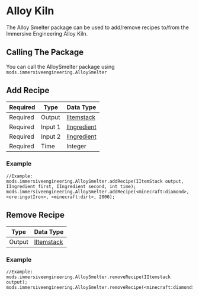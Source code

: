 # Alloy Kiln
The Alloy Smelter package can be used to add/remove recipes to/from the Immersive Engineering Alloy Kiln.

## Calling The Package
You can call the AlloySmelter package using `mods.immersiveengineering.AlloySmelter`

## Add Recipe

| Required | Type    | Data Type                                           |
| -------- | ------- | --------------------------------------------------- |
| Required | Output  | [IItemstack](/Vanilla/Items/IItemStack/)            |
| Required | Input 1 | [IIngredient](/Vanilla/Variable_Types/IIngredient/) |
| Required | Input 2 | [IIngredient](/Vanilla/Variable_Types/IIngredient/) |
| Required | Time    | Integer                                             |


### Example
```zenscript
//Example:
mods.immersiveengineering.AlloySmelter.addRecipe(IItemStack output, IIngredient first, IIngredient second, int time);
mods.immersiveengineering.AlloySmelter.addRecipe(<minecraft:diamond>, <ore:ingotIron>, <minecraft:dirt>, 2000);
```



## Remove Recipe

| Type   | Data Type                                |
| ------ | ---------------------------------------- |
| Output | [IItemstack](/Vanilla/Items/IItemStack/) |


### Example
```zenscript
//Example:
mods.immersiveengineering.AlloySmelter.removeRecipe(IItemstack output);
mods.immersiveengineering.AlloySmelter.removeRecipe(<minecraft:diamond>);
```
